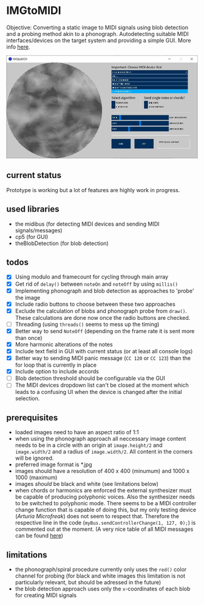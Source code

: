 # IMGtoMIDI

Objective: Converting a static image to MIDI signals using blob detection and a probing method akin to a phonograph. Autodetecting suitable MIDI interfaces/devices on the target system and providing a simple GUI. More info [here](https://andi-siess.de/image-to-music/). 

![screenshot of GUI](img/IMGtoMIDI-GUIscreenshot-2.jpg)

## current status
Prototype is working but a lot of features are highly work in progress. 

## used libraries
- the midibus (for detecting MIDI devices and sending MIDI signals/messages)
- cp5 (for GUI)
- theBlobDetection (for blob detection)

## todos
- [x] Using modulo and framecount for cycling through main array
- [x] Get rid of `delay()` between `noteOn` and `noteOff` by using `millis()`
- [x] Implementing phonograph and blob detection as approaches to 'probe' the image
- [x] Include radio buttons to choose between these two approaches
- [x] Exclude the calculation of blobs and phonograph probe from `draw()`. These calculations are done now once the radio buttons are checked.
- [ ] Threading (using `threads()` seems to mess up the timing)
- [x] Better way to send `NoteOff` (depending on the frame rate it is sent more than once)
- [x] More harmonic alterations of the notes
- [x] Include text field in GUI with current status (or at least all console logs)
- [x] Better way to sending MIDI panic message (`CC 120` or `CC 123`) than the for loop that is currently in place
- [x] Include option to include accords
- [ ] Blob detection threshold should be configurable via the GUI
- [ ] The MIDI devices dropdown list can't be closed at the moment which leads to a confusing UI when the device is changed after the initial selection.
 
## prerequisites
- loaded images need to have an aspect ratio of 1:1
- when using the phonograph approach all neccessary image content needs to be in a circle with an origin at `image.height/2` and `image.width/2` and a radius of `image.width/2`. All content in the corners will be ignored.
- preferred image format is *.jpg
- images should have a resolution of 400 x 400 (minumum) and 1000 x 1000 (maximum)
- images *should* be black and white (see limitations below)
- when chords or harmonics are enforced the external synthesizer must be capable of producing polyphonic voices. Also the synthesizer needs to be switched to polyphonic mode. There seems to be a MIDI controller change function that is capable of doing this, but my only testing device (*Arturia Microfreak*) does not seem to respect that. Therefore the respective line in the code (`myBus.sendControllerChange(1, 127, 0);`) is commented out at the moment. (A very nice table of all MIDI messages can be found [here](https://nickfever.com/music/midi-cc-list)) 

## limitations
- the phonograph/spiral procedure currently only uses the `red()` color channel for probing (for black and white images this limitation is not particularly relevant, but should be adressed in the future)
- the blob detection approach uses only the `x`-coordinates of each blob for creating MIDI signals